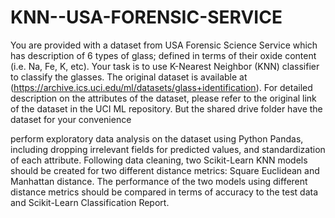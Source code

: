 # KNN--USA-FORENSIC-SERVICE




You are provided with a dataset from USA Forensic Science Service
which has description of 6 types of glass; defined in terms of their
oxide content (i.e. Na, Fe, K, etc). Your task is to use K-Nearest
Neighbor (KNN) classifier to classify the glasses.
The original dataset is available at
(https://archive.ics.uci.edu/ml/datasets/glass+identification). For
detailed description on the attributes of the dataset,
please refer to the original link of the dataset in the UCI ML
repository.
But the shared drive folder have the dataset for your convenience

perform exploratory data analysis on the dataset using Python Pandas,
including dropping irrelevant fields for predicted values, and
standardization of each attribute.
Following data cleaning, two Scikit-Learn KNN models should be created
for two different distance metrics: Square Euclidean and Manhattan
distance. The performance of the two models using different distance
metrics should be compared in terms of accuracy to the test data and
Scikit-Learn Classification Report.
